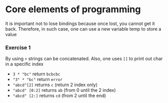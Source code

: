 # Core elements of programming
It is important not to lose bindings because once lost, you cannot get it back.
Therefore, in such case, one can use a new variable temp to store a value

### Exercise 1
By using ```+``` strings can be concatenated.
Also, one uses ```[]``` to print out char in a specific index
+ ```3 * "bc"``` return ```bcbcbc```
+ ```"3" * "bc"``` return ```error```
+ ```"abcd"[2]``` returns ```c``` (return 2 index only)
+ ```"abcd" [0:2]``` returns ```ab``` (from 0 until the 2 index)
+ ```"abcd" [2:]``` returns ```cd``` (from 2 until the end)
